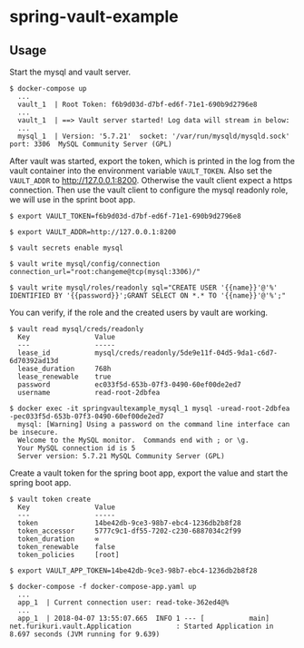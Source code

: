 # spring-vault-example


## Usage

Start the mysql and vault server.
```
$ docker-compose up
  ...
  vault_1  | Root Token: f6b9d03d-d7bf-ed6f-71e1-690b9d2796e8
  ...
  vault_1  | ==> Vault server started! Log data will stream in below:
  ...
  mysql_1  | Version: '5.7.21'  socket: '/var/run/mysqld/mysqld.sock'  port: 3306  MySQL Community Server (GPL)
```

After vault was started, export the token, which is printed in the log from the vault container into the environment variable `VAULT_TOKEN`.
Also set the `VAULT_ADDR` to http://127.0.0.1:8200. Otherwise the vault client expect a https connection.
Then use the vault client to configure the mysql readonly role, we will use in the sprint boot app.
```
$ export VAULT_TOKEN=f6b9d03d-d7bf-ed6f-71e1-690b9d2796e8

$ export VAULT_ADDR=http://127.0.0.1:8200

$ vault secrets enable mysql

$ vault write mysql/config/connection connection_url="root:changeme@tcp(mysql:3306)/"

$ vault write mysql/roles/readonly sql="CREATE USER '{{name}}'@'%' IDENTIFIED BY '{{password}}';GRANT SELECT ON *.* TO '{{name}}'@'%';"

```

You can verify, if the role and the created users by vault are working.
```
$ vault read mysql/creds/readonly
  Key                Value
  ---                -----
  lease_id           mysql/creds/readonly/5de9e11f-04d5-9da1-c6d7-6d70392ad13d
  lease_duration     768h
  lease_renewable    true
  password           ec033f5d-653b-07f3-0490-60ef00de2ed7
  username           read-root-2dbfea

$ docker exec -it springvaultexample_mysql_1 mysql -uread-root-2dbfea -pec033f5d-653b-07f3-0490-60ef00de2ed7
  mysql: [Warning] Using a password on the command line interface can be insecure.
  Welcome to the MySQL monitor.  Commands end with ; or \g.
  Your MySQL connection id is 5
  Server version: 5.7.21 MySQL Community Server (GPL)
```

Create a vault token for the spring boot app, export the value and start the spring boot app.
```
$ vault token create
  Key                Value
  ---                -----
  token              14be42db-9ce3-98b7-ebc4-1236db2b8f28
  token_accessor     5777c9c1-df55-7202-c230-6887034c2f99
  token_duration     ∞
  token_renewable    false
  token_policies     [root]

$ export VAULT_APP_TOKEN=14be42db-9ce3-98b7-ebc4-1236db2b8f28

$ docker-compose -f docker-compose-app.yaml up
  ...
  app_1  | Current connection user: read-toke-362ed4@%
  ...
  app_1  | 2018-04-07 13:55:07.665  INFO 1 --- [           main] net.furikuri.vault.Application           : Started Application in 8.697 seconds (JVM running for 9.639)
```